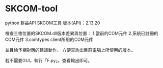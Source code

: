 # SKCOM-tool
python 群益API SKCOM工具
版本(API)：2.13.20

檢查三格位置的SKCOM.dll版本差異與位置：
1.當前的COM元件
2.系統已註冊的COM元件
3.comtypes client所用的COM元件

並且給予相對應的建議動作。
方便查詢出目前電腦上所使用的版本。

若不需要GUI，執行「F.py」，查看輸出即可。
